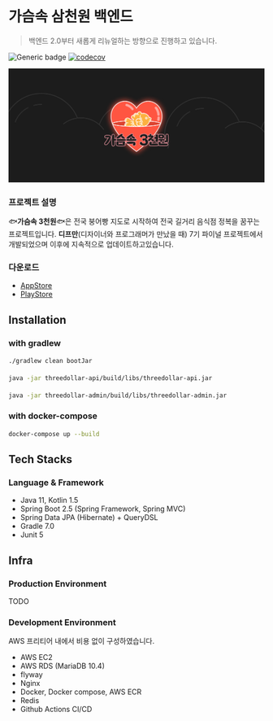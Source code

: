 # 가슴속 삼천원 백엔드

> 백엔드 2.0부터 새롭게 리뉴얼하는 방향으로 진행하고 있습니다.

![Generic badge](https://img.shields.io/badge/version-2.0.0-green.svg)
[![codecov](https://codecov.io/gh/depromeet/3dollars-in-my-pocket-backend/branch/develop/graph/badge.svg?token=QZPVF6VGHA)](https://codecov.io/gh/depromeet/3dollars-in-my-pocket-backend)

![img.png](images/logo.png)

### 프로젝트 설명
🐟**가슴속 3천원**🐟은 전국 붕어빵 지도로 시작하여 전국 길거리 음식점 정복을 꿈꾸는 프로젝트입니다. **디프만**(디자이너와 프로그래머가 만났을 때) 7기 파이널 프로젝트에서 개발되었으며 이후에 지속적으로 업데이트하고있습니다.

### 다운로드
- [AppStore](https://apps.apple.com/kr/app/%EA%B0%80%EC%8A%B4%EC%86%8D3%EC%B2%9C%EC%9B%90-%EB%82%98%EC%99%80-%EA%B0%80%EA%B9%8C%EC%9A%B4-%EB%B6%95%EC%96%B4%EB%B9%B5/id1496099467)
- [PlayStore](https://play.google.com/store/apps/details?id=com.zion830.threedollars)


## Installation
### with gradlew

```bash
./gradlew clean bootJar

java -jar threedollar-api/build/libs/threedollar-api.jar

java -jar threedollar-admin/build/libs/threedollar-admin.jar  
```

### with docker-compose

```bash
docker-compose up --build
```

## Tech Stacks
### Language & Framework
- Java 11, Kotlin 1.5
- Spring Boot 2.5 (Spring Framework, Spring MVC)
- Spring Data JPA (Hibernate) + QueryDSL
- Gradle 7.0
- Junit 5

## Infra
### Production Environment
TODO

### Development Environment
AWS 프리티어 내에서 비용 없이 구성하였습니다.
- AWS EC2
- AWS RDS (MariaDB 10.4)
- flyway
- Nginx
- Docker, Docker compose, AWS ECR
- Redis
- Github Actions CI/CD
